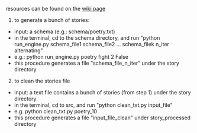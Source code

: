 resources can be found on the <a href = "https://github.com/PrincetonCompMemLab/narrative/wiki">wiki page</a>

1. to generate a bunch of stories: 
  - input: a schema (e.g.: schema/poetry.txt)
  - in the terminal, cd to the schema directory, and run "python run_engine.py schema_file1 schema_file2 ... schema_filek n_iter alternating"
  - e.g.: python run_engine.py poetry fight 2 False
  - this procedure generates a file "schema_file_n_iter" under the story directory

2. to clean the stories file 
  - input: a text file contains a bunch of stories (from step 1) under the story directory
  - in the terminal, cd to src, and run "python clean_txt.py input_file"
  - e.g. python clean_txt.py poetry_10
  - this procedure generates a file "input_file_clean" under story_processed directory
